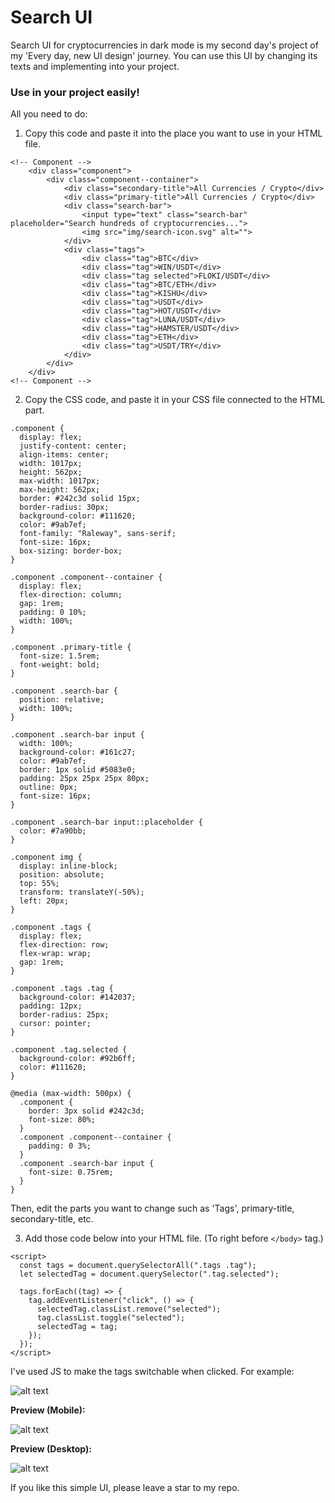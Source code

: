 # Search UI
Search UI for cryptocurrencies in dark mode is my second day's project of my 'Every day, new UI design' journey. You can use this UI by changing its texts and implementing into your project.  

### Use in your project easily!
All you need to do:

1) Copy this code and paste it into the place you want to use in your HTML file. 
```
<!-- Component -->
    <div class="component">
        <div class="component--container">
            <div class="secondary-title">All Currencies / Crypto</div>
            <div class="primary-title">All Currencies / Crypto</div>
            <div class="search-bar">
                <input type="text" class="search-bar" placeholder="Search hundreds of cryptocurrencies...">
                <img src="img/search-icon.svg" alt="">
            </div>
            <div class="tags">
                <div class="tag">BTC</div>
                <div class="tag">WIN/USDT</div>
                <div class="tag selected">FLOKI/USDT</div>
                <div class="tag">BTC/ETH</div>
                <div class="tag">KISHU</div>
                <div class="tag">USDT</div>
                <div class="tag">HOT/USDT</div>
                <div class="tag">LUNA/USDT</div>
                <div class="tag">HAMSTER/USDT</div>
                <div class="tag">ETH</div>
                <div class="tag">USDT/TRY</div>
            </div>
        </div>
    </div>
<!-- Component -->
```
2) Copy the CSS code, and paste it in your CSS file connected to the HTML part.

```
.component {
  display: flex;
  justify-content: center;
  align-items: center;
  width: 1017px;
  height: 562px;
  max-width: 1017px;
  max-height: 562px;
  border: #242c3d solid 15px;
  border-radius: 30px;
  background-color: #111620;
  color: #9ab7ef;
  font-family: "Raleway", sans-serif;
  font-size: 16px;
  box-sizing: border-box;
}

.component .component--container {
  display: flex;
  flex-direction: column;
  gap: 1rem;
  padding: 0 10%;
  width: 100%;
}

.component .primary-title {
  font-size: 1.5rem;
  font-weight: bold;
}

.component .search-bar {
  position: relative;
  width: 100%;
}

.component .search-bar input {
  width: 100%;
  background-color: #161c27;
  color: #9ab7ef;
  border: 1px solid #5083e0;
  padding: 25px 25px 25px 80px;
  outline: 0px;
  font-size: 16px;
}

.component .search-bar input::placeholder {
  color: #7a90bb;
}

.component img {
  display: inline-block;
  position: absolute;
  top: 55%;
  transform: translateY(-50%);
  left: 20px;
}

.component .tags {
  display: flex;
  flex-direction: row;
  flex-wrap: wrap;
  gap: 1rem;
}

.component .tags .tag {
  background-color: #142037;
  padding: 12px;
  border-radius: 25px;
  cursor: pointer;
}

.component .tag.selected {
  background-color: #92b6ff;
  color: #111620;
}

@media (max-width: 500px) {
  .component {
    border: 3px solid #242c3d;
    font-size: 80%;
  }
  .component .component--container {
    padding: 0 3%;
  }
  .component .search-bar input {
    font-size: 0.75rem;
  }
}
```
Then, edit the parts you want to change such as 'Tags', primary-title, secondary-title, etc.

3) Add those code below into your HTML file. (To right before ```</body>``` tag.)  

```
<script>
  const tags = document.querySelectorAll(".tags .tag");
  let selectedTag = document.querySelector(".tag.selected");

  tags.forEach((tag) => {
    tag.addEventListener("click", () => {
      selectedTag.classList.remove("selected");
      tag.classList.toggle("selected");
      selectedTag = tag;
    });
  });
</script>
```
I've used JS to make the tags switchable when clicked. For example: 

![alt text](https://github.com/enesoeztekin/web-ui-design/blob/main/Day-2/Design/Day-2-Switchable-Tags.gif)


<strong>Preview (Mobile): </strong>

![alt text](https://github.com/enesoeztekin/web-ui-design/blob/main/Day-2/Design/Day-2-Cryptocurrencies-Search-UI-Desktop.png)

<strong>Preview (Desktop): </strong>

![alt text](https://github.com/enesoeztekin/web-ui-design/blob/main/Day-2/Design/Day-2-Cryptocurrencies-Search-UI-Mobile.png)

If you like this simple UI, please leave a star to my repo.
